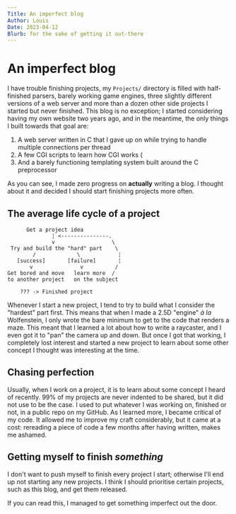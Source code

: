 ```yaml
---
Title: An imperfect blog
Author: Louis
Date: 2023-04-12
Blurb: for the sake of getting it out-there
---
```

# An imperfect blog

I have trouble finishing projects, my `Projects/` directory is filled
with half-finished parsers, barely working game engines, three slightly different
versions of a web server and more than a dozen other side projects I started
but never finished. This blog is no exception; I started considering having
my own website two years ago, and in the meantime, the only things I built towards
that goal are:

1. A web server written in C that I gave up on while trying to handle multiple
   connections per thread
2. A few CGI scripts to learn how CGI works (
3. And a barely functioning templating system built around the C preprocessor

As you can see, I made zero progress on **actually** writing a blog. I thought
about it and decided I should start finishing projects more often.


## The average life cycle of a project
```
      Get a project idea
              ¦ <---------------.
              v                  \
 Try and build the "hard" part    \
        /             \            ¦
   [success]       [failure]       ¦
       v               v          /
Get bored and move   learn more  /
to another project   on the subject

    ??? -> Finished project
```
Whenever I start a new project, I tend to try to build what I consider the
"hardest" part first. This means that when I made a 2.5D "engine" *à la*
Wolfenstein, I only wrote the bare minimum to get to the code that renders a maze.
This meant that I learned a lot about how to write a raycaster, and I even
got it to "pan" the camera up and down. But once I got that working, I completely
lost interest and started a new project to learn about some other concept I
thought was interesting at the time.

## Chasing perfection

Usually, when I work on a project, it is to learn about some concept I
heard of recently. 99% of my projects are never indented to be shared, but it
did not use to be the case. I used to put whatever I was working on, finished
or not, in a public repo on my GitHub. As I learned more, I became critical of
my code. It allowed me to improve my craft considerably, but it came at a cost:
rereading a piece of code a few months after having written, makes me ashamed.

## Getting myself to finish *something*

I don't want to push myself to finish every project I start; otherwise I'll end
up not starting any new projects. I think I should prioritise certain projects,
such as this blog, and get them released.

If you can read this, I managed to get something imperfect out the door.
